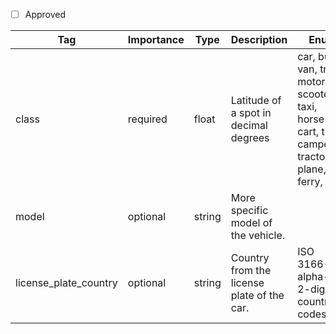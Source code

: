 - [ ] Approved


| Tag                   | Importance   | Type    | Description                                      | Enum                                                                                                         | Example |
|-----------------------|--------------|---------|--------------------------------------------------|--------------------------------------------------------------------------------------------------------------|---------|
| class                 | required  | float   | Latitude of a spot in decimal degrees            | car, bus, van, truck, motorbike, scooter, taxi, horse-cart, train, camper, tractor, plane, ferry, boat       |         |
| model                 | optional  | string  | More specific model of the vehicle.              |                                                                                                              |         |
| license_plate_country | optional  | string  | Country from the license plate of the car.       | ISO 3166-1 alpha-2 2-digit country codes                                                                     |         |
